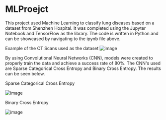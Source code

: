 # MLProejct
This project used Machine Learning to classify lung diseases 
based on a dataset from Shenzhen Hospital. 
It was completed using the Jupyter Notebook 
and TensorFlow as the library. The code is written in Python 
and can be showcased by navigating to the ipynb file above.

Example of the CT Scans used as the dataset
![image](https://user-images.githubusercontent.com/72590383/143768581-aa26bfaf-1502-40ac-849f-4d4607559922.png)


By using Convolutional Neural Networks (CNN), 
models were created to properly train the data and achieve a success rate of 80%. 
The CNN's used are Sparse Categorical Cross Entropy and Binary Cross Entropy. 
The results can be seen below. 



Sparse Categorical Cross Entropy

![image](https://user-images.githubusercontent.com/72590383/143768637-e9167601-d519-4aa4-9b1d-dc95c02792c2.png)



Binary Cross Entropy

![image](https://user-images.githubusercontent.com/72590383/143768683-c582d4cf-bc12-4b6c-899b-1d77ce642eb4.png)

